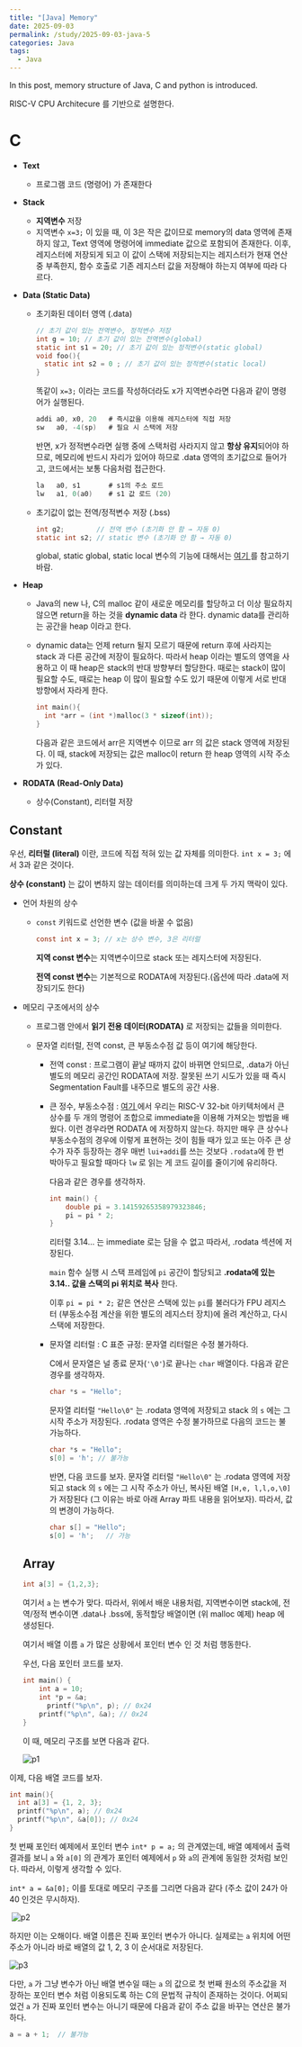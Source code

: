 ```yaml
---
title: "[Java] Memory"
date: 2025-09-03
permalink: /study/2025-09-03-java-5
categories: Java
tags: 
  - Java
---
```


In this post, memory structure of Java, C and python is introduced.



RISC-V CPU Architecure 를 기반으로 설명한다. 

# C

- **Text** 

  - 프로그램 코드 (명령어) 가 존재한다

- **Stack** 

  - **지역변수** 저장
  - 지역변수 `x=3;` 이 있을 때, 이 3은 작은 값이므로 memory의 data 영역에 존재하지 않고, Text 영역에 명령어에 immediate 값으로 포함되어 존재한다. 이후, 레지스터에 저장되게 되고 이 값이 스택에 저장되는지는 레지스터가 현재 연산 중 부족한지, 함수 호출로 기존 레지스터 값을 저장해야 하는지 여부에 따라 다르다.

- **Data (Static Data)**

  - 초기화된 데이터 영역 (.data)

    ```c
    // 초기 값이 있는 전역변수, 정적변수 저장
    int g = 10; // 초기 값이 있는 전역변수(global)
    static int s1 = 20; // 초기 값이 있는 정적변수(static global)
    void foo(){
      static int s2 = 0 ; // 초기 값이 있는 정적변수(static local)
    }
    ```

    똑같이 `x=3;` 이라는 코드를 작성하더라도 x가 지역변수라면 다음과 같이 명령어가 실행된다.

    ```go
    addi a0, x0, 20   # 즉시값을 이용해 레지스터에 직접 저장
    sw   a0, -4(sp)   # 필요 시 스택에 저장
    ```

    반면, x가 정적변수라면 실행 중에 스택처럼 사라지지 않고 **항상 유지**되어야 하므로, 메모리에 반드시 자리가 있어야 하므로 .data 영역의 초기값으로 들어가고, 코드에서는 보통 다음처럼 접근한다.

    ```go
    la   a0, s1       # s1의 주소 로드
    lw   a1, 0(a0)    # s1 값 로드 (20)
    ```

  - 초기값이 없는 전역/정적변수 저장 (.bss)

    ```c
    int g2;        // 전역 변수 (초기화 안 함 → 자동 0)
    static int s2; // static 변수 (초기화 안 함 → 자동 0)
    ```

    global, static global, static local 변수의 기능에 대해서는 <a href="https://arcstone09.github.io/study/2025-06-21-ca-1"> 여기 </a> 를 참고하기 바람.

- **Heap** 

  -  Java의 new 나, C의 malloc 같이 새로운 메모리를 할당하고 더 이상 필요하지 않으면 return을 하는 것을 **dynamic data** 라 한다. dynamic data를 관리하는 공간을 heap 이라고 한다. 

  - dynamic data는 언제 return 될지 모르기 때문에 return 후에 사라지는 stack 과 다른 공간에 저장이 필요하다. 따라서 heap 이라는 별도의 영역을 사용하고 이 때 heap은 stack의 반대 방향부터 할당한다. 때로는 stack이 많이 필요할 수도, 때로는 heap 이 많이 필요할 수도 있기 때문에 이렇게 서로 반대 방향에서 자라게 한다.

    ```c
    int main(){
      int *arr = (int *)malloc(3 * sizeof(int));	
    }
    ```

    다음과 같은 코드에서 arr은 지역변수 이므로 arr 의 값은 stack 영역에 저장된다. 이 때, stack에 저장되는 값은 malloc이 return 한 heap 영역의 시작 주소가 있다.

- **RODATA (Read-Only Data)**

  - 상수(Constant), 리터럴 저장

## Constant

우선, **리터럴 (literal)** 이란, 코드에 직접 적혀 있는 값 자체를 의미한다. `int x = 3;` 에서 3과 같은 것이다.

**상수 (constant)** 는 값이 변하지 않는 데이터를 의미하는데 크게 두 가지 맥락이 있다.

- 언어 차원의 상수

  - `const` 키워드로 선언한 변수 (값을 바꿀 수 없음)

    ```c
    const int x = 3; // x는 상수 변수, 3은 리터럴 
    ```

    **지역 const 변수**는 지역변수이므로 stack 또는 레지스터에 저장된다.

    **전역 const 변수**는 기본적으로 RODATA에 저장된다.(옵션에 따라 .data에 저장되기도 한다)

- 메모리 구조에서의 상수

  - 프로그램 안에서 **읽기 전용 데이터(RODATA)** 로 저장되는 값들을 의미한다.

  - 문자열 리터럴, 전역 const, 큰 부동소수점 값 등이 여기에 해당한다.

    - 전역 const : 프로그램이 끝날 때까지 값이 바뀌면 안되므로, .data가 아닌 별도의 메모리 공간인 RODATA에 저장. 잘못된 쓰기 시도가 있을 때 즉시 Segmentation Fault를 내주므로 별도의 공간 사용.

    - 큰 정수, 부동소수점 : <a href="https://arcstone09.github.io/study/2025-06-21-ca-1"> 여기 </a> 에서 우리는 RISC-V 32-bit 아키텍처에서 큰 상수를 두 개의 명령어 조합으로 immediate을 이용해 가져오는 방법을 배웠다. 이런 경우라면 RODATA 에 저장하지 않는다. 하지만 매우 큰 상수나 부동소수점의 경우에 이렇게 표현하는 것이 힘들 때가 있고 또는 아주 큰 상수가 자주 등장하는 경우 매번 `lui+addi`를 쓰는 것보다 `.rodata`에 한 번 박아두고 필요할 때마다 `lw` 로 읽는 게 코드 길이를 줄이기에 유리하다.

      다음과 같은 경우를 생각하자.

      ```c
      int main() {
          double pi = 3.14159265358979323846;
          pi = pi * 2;
      }
      ```

      리터럴 3.14... 는 immediate 로는 담을 수 없고 따라서, .rodata 섹션에 저장된다. 

      `main` 함수 실행 시 스택 프레임에 `pi` 공간이 할당되고 **.rodata에 있는 3.14.. 값을 스택의 pi 위치로 복사** 한다.

      이후 `pi = pi * 2;` 같은 연산은 스택에 있는 `pi`를 불러다가 FPU 레지스터 (부동소수점 계산을 위한 별도의 레지스터 장치)에 올려 계산하고, 다시 스택에 저장한다.

    - 문자열 리터럴 : C 표준 규정: 문자열 리터럴은 수정 불가하다.

      C에서 문자열은 널 종료 문자(`'\0'`)로 끝나는 `char` 배열이다. 다음과 같은 경우를 생각하자.

      ```c
      char *s = "Hello";
      ```

      문자열 리터럴 `"Hello\0"` 는 .rodata 영역에 저장되고 stack 의 `s` 에는 그 시작 주소가 저장된다. .rodata 영역은 수정 불가하므로 다음의 코드는 불가능하다.

      ```c
      char *s = "Hello";
      s[0] = 'h'; // 불가능
      ```

      반면, 다음 코드를 보자. 문자열 리터럴 `"Hello\0"` 는 .rodata 영역에 저장되고 stack 의 `s` 에는 그 시작 주소가 아닌, 복사된 배열 `[H,e, l,l,o,\0]` 가 저장된다 (그 이유는 바로 아래 Array 파트 내용을 읽어보자). 따라서, 값의 변경이 가능하다.  

      ```c
      char s[] = "Hello";
      s[0] = 'h';   // 가능
      ```

      

  ## Array

  ```c
  int a[3] = {1,2,3};
  ```

  여기서 `a` 는 변수가 맞다. 따라서, 위에서 배운 내용처럼, 지역변수이면 stack에, 전역/정적 변수이면 .data나 .bss에, 동적할당 배열이면 (위 malloc 예제) heap 에 생성된다. 

  여기서 배열 이름 `a`  가 많은 상황에서 포인터 변수 인 것 처럼 행동한다.

  우선, 다음 포인터 코드를 보자.

  ```c
  int main() {
      int a = 10;       
      int *p = &a;
    	printf("%p\n", p); // 0x24
      printf("%p\n", &a); // 0x24
  }
  ```

  이 때, 메모리 구조를 보면 다음과 같다.

  ![p1](../images/2025-09-03-java-5/p1.jpg)

이제, 다음 배열 코드를 보자.

```c
int main(){
  int a[3] = {1, 2, 3};
  printf("%p\n", a); // 0x24
  printf("%p\n", &a[0]); // 0x24
}
```

첫 번째 포인터 예제에서 포인터 변수 `int* p = a;` 의 관계였는데, 배열 예제에서 출력 결과를 보니 `a` 와 `a[0]` 의 관계가 포인터 예제에서 `p` 와 `a`의 관계에 동일한 것처럼 보인다. 따라서, 이렇게 생각할 수 있다.

`int* a = &a[0];` 이를 토대로 메모리 구조를 그리면 다음과 같다 (주소 값이 24가 아40 인것은 무시하자).



​									 ![p2](../images/2025-09-03-java-5/p2.jpg)

하지만 이는 오해이다. 배열 이름은 진짜 포인터 변수가 아니다. 실제로는 `a` 위치에 어떤 주소가 아니라 바로 배열의 값 1, 2, 3 이 순서대로 저장된다.

![p3](../images/2025-09-03-java-5/p3.jpg)

다만, `a` 가 그냥 변수가 아닌 배열 변수일 때는 `a` 의 값으로 첫 번째 원소의 주소값을 저장하는 포인터 변수 처럼 이용되도록 하는 C의 문법적 규칙이 존재하는 것이다. 어찌되었건 `a` 가 진짜 포인터 변수는 아니기 때문에 다음과 같이 주소 값을 바꾸는 연산은 불가하다.

```c
a = a + 1;  // 불가능
```

